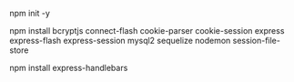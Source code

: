 npm init -y

npm install bcryptjs connect-flash cookie-parser cookie-session express express-flash express-session mysql2 sequelize nodemon session-file-store

npm install express-handlebars
